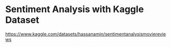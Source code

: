 # Sentiment Analysis with Kaggle Dataset
https://www.kaggle.com/datasets/hassanamin/sentimentanalysismoviereviews
